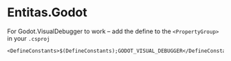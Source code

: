 # Entitas.Godot
For Godot.VisualDebugger to work – add the define to the `<PropertyGroup>` in your `.csproj`
```
<DefineConstants>$(DefineConstants);GODOT_VISUAL_DEBUGGER</DefineConstants>
```
